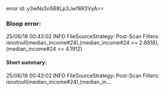 error id: y3wNs5n5B8Lp3Jwf8R3VyA==
### Bloop error:

25/06/18 00:43:02 INFO FileSourceStrategy: Post-Scan Filters: isnotnull(median_income#24),(median_income#24 >= 2.6818),(median_income#24 <= 4.1912)
#### Short summary: 

25/06/18 00:43:02 INFO FileSourceStrategy: Post-Scan Filters: isnotnull(median_income#24),(median_in...
